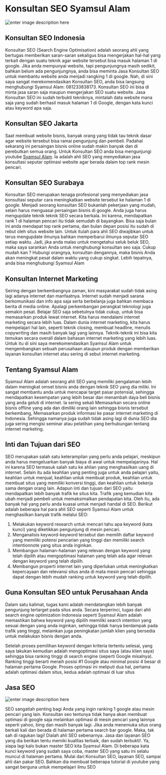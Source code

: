 Konsultan SEO Syamsul Alam
==
![enter image description here](https://2.bp.blogspot.com/-OtQHLB_qBMc/WD0ZMyTeTOI/AAAAAAAAAF4/tcsDqPdhSMcDNuYKWhPvSWCrQ64lmqFJgCLcB/s320/pakar-dan-ahli-seo-syamsul-alam.JPG)


Konsultan SEO Indonesia
--

Konsultan SEO (Search Engine Optimisation) adalah seorang ahli yang bertugas memberikan saran-saran sekaligus bisa mengerjakan hal-hal yang terkait dengan suatu teknik agar website tersebut bisa masuk halaman 1 di google. 
Jika anda mempunyai website, tapi pengunjungnya masih sedikit, bahkan belum ada pengunjungnya, anda bisa meminta Jasa Konsultan SEO untuk membantu website anda menjadi rangking 1 di google. Nah, di sini saya sangat merekomendasikan Konsultan SEO, anda bisa langsung menghubungi Syamsul Alam: 081233838173.
Konsultan SEO ini bisa di minta jasa saran saja maupun mengerjakan SEO suatu website. Jasa Konsultan SEO ini sudah terbukti tekniknya, mintalah data website mana saja yang sudah berhasil masuk halaman 1 di Google, dengan kata kunci atau keyword apa saja. 

Konsultan SEO Jakarta
--

Saat membuat website bisnis, banyak orang yang tidak tau teknik dasar agar website tersebut bisa ramai pengunjung dan pembeli. Padahal sekarang ini persaingan bisnis online sudah makin banyak dan di perebutkan semua orang. Untuk Konsultan SEO anda bisa mengunjungi youtube [Syamsul Alam](https://youtu.be/QVof8hrG4b4). Ia adalah ahli SEO yang menyediakan jasa konsultasi seputar optimasi website agar berada dalam top rank mesin pencari. 

Konsultan SEO Surabaya
--

Konsultan SEO merupakan tenaga profesional yang menyediakan jasa konsultasi seputar cara meningkatkan website tersebut ke halaman 1 di google. Menjadi seorang konsultan SEO bukanlah pekerjaan yang mudah, selain harus menguasai persaingan bisnis di google. Anda juga harus mengupdate teknik teknik SEO secara berkala. Ini karena, mendapatkan rank 1 di halaman pencari itu tidak semudah di bayangkan. Bisa saja bulan ini anda mendapat top rank pertama, dan bulan depan posisi itu sudah di rebut oleh situs website lain. Untuk itulah para ahli SEO diwajibkan untuk terus mengupdate ilmunya bahkan memperbarui ilmunya seputar SEO setiap waktu.
Jadi, jika anda malas untuk mengetahui seluk beluk SEO, maka saya sarankan Anda untuk menghubungi konsultan seo saja. Cukup mudah kan ? Hubungi orangnya, konsultan dengannya, maka bisnis Anda akan meningkat pesat dalam waktu yang cukup singkat. Lebih tepatnya, anda bisa menghubungi Syamsul Alam 

Konsultan Internet Marketing
--

Seiring dengan berkembangnya zaman, kini masyarakat sudah tidak asing lagi adanya internet dan manfaatnya. Internet sudah menjadi sarana berkomunikasi dan info apa saja serta berbelanja juga bahkan membaca berita di media online. Apalagi perkembangan perangkat teknologi juga semakin pesat. 
Belajar SEO saja sebetulnya tidak cukup, untuk bisa memasarkan produk lewat internet. Kita harus mendalami internet marketing secara lebih luas. Dalam dunia internet marketing, kita harus mempelajari hal lain, seperti teknik closing, membuat headline, menulis copywriting dan masih banyak lagi yang lainnya. Teknik-teknik ini bisa kita temukan secara overall dalam bahasan internet marketing yang lebih luas.
Untuk itu di sini saya merekomendasikan Syamsul Alam untuk mengembangkan sebuah perusahaan ataupun produk dengan memberikan layanan konsultan internet atau sering di sebut internet marketing. 

Tentang Syamsul Alam
--

Syamsul Alam adalah seorang ahli SEO yang memiliki pengalaman lebih dalam meningkat omset bisnis anda dengan teknik SEO yang dia miliki. Ini sangat membantu anda untuk mencapai target pasar potensial, sehingga mendapatkan kesempatan yang lebih besar dan menambah daya beli bisnis yang anda geluti di internet. Ia sering sekali Memasarkan secara online bisnis offline yang ada dan dimiliki orang lain sehingga bisnis tersebut berkembang, Memasarkan produk informasi ke pasar internet marketing di Indonesia. Sehingga namanya juga sudah tidak asing lagi di dunia SEO dia juga sering mengisi seminar atau pelatihan yang berhubungan tentang internet marketing.

Inti dan Tujuan dari SEO
--

SEO merupakan salah satu keterampilan yang perlu anda pelajari, meskipun anda harus mengeluarkan banyak biaya di awal untuk mempelajarinya. Hal ini karena SEO termasuk salah satu ke ahlian yang menghasilkan uang di internet. Selain itu ada keahlian yang penting juga untuk anda pelajari yaitu, keahlian untuk menjual, keahlian untuk membuat produk, keahlian untuk membuat situs yang memiliki konversi tinggi, dan keahlian untuk bekerja sama dengan orang lain.
Adapun inti dan  tujuan dari SEO yaitu mendapatkan lebih banyak trafik ke situs kita.  Trafik yang kemudian kita ubah menjadi pembeli untuk memaksimalkan pendapatan kita. Oleh itu, ada banyak hal yang perlu anda kuasai untuk menjadi handal di SEO. Berikut adalah beberapa hal para ahli SEO seperti Syamsul Alam untuk menghasilkan banyak trafik melalui SEO:
1. Melakukan keyword research untuk mencari tahu apa keyword (kata kunci) yang diketikkan pengunjung di mesin pencari.
2. Menganalisis keyword-keyword tersebut dan memilih daftar keyword yang memiliki potensi pencarian yang tinggi dan memiliki search intentionnote yang situs anda inginkan.
3. Membangun halaman-halaman yang relevan dengan keyword yang telah dipilih atau mengoptimasi halaman yang telah ada agar relevan dengan keyword yang telah dipilih.
4. Membangun properti internet lain yang diperlukan untuk meningkatkan kepercayaan dan relevansi situs anda di mata mesin pencari sehingga dapat dengan lebih mudah ranking untuk keyword yang telah dipilih.

Guna Konsultan SEO untuk Perusahaan Anda
--

Dalam satu kalimat, tugas kami adalah mendatangkan lebih banyak pengunjung tertarget pada situs anda. Secara terperinci, tugas dari ahli search engine optimization Indonesia seperti Syamsul Alam adalah memastikan bahwa keyword yang dipilih memiliki search intention yang sesuai dengan yang anda inginkan, sehingga tidak hanya berdampak pada trafik yang tinggi, melainkan juga peningkatan jumlah klien yang bersedia untuk melakukan bisnis dengan anda.

Setelah proses pemilihan keyword dengan kriteria tertentu selesai, yang saya lakukan kemudian adalah mengoptimasi situs saya (atau klien saya) sehingga bisa ranking tinggi di search engine (seperti Google misalnya). Ranking tinggi berarti meraih posisi #1 Google atau minimal posisi 4 besar di halaman pertama Google. Proses optimasi ini meliputi dua hal, pertama adalah optimasi dalam situs, kedua adalah optimasi di luar situs


Jasa SEO
--
![enter image description here](https://2.bp.blogspot.com/-A-28PVVO-w8/WAcGe8v72pI/AAAAAAAAA7I/WxTWZP4xvZQIFZj1KmmgW9H20aJZuF4KgCPcB/s1600/16-konsultan-seo-syamsul-alam-191016.jpg)

SEO sangatlah penting bagi Anda yang ingin ranking 1 google atau mesin pencari yang lain. Konsultan seo tentunya tidak hanya akan membuat optimasi di google saja melainkan optimasi di mesin pencari yang lainnya seperti yahoo, bing dan masih banyak lagi.
Jika anda menemuka situs orang berkali kali dan berada di halaman pertama search bar google. Maka, tak sah di ragukan lagi! Dialah ahli SEO sebenarnya. Jasa dan layanan SEO yang dia berikan tentu memiki kualitas terbaik, dan sudah terbukti!. Ya, siapa lagi kalo bukan master SEO kita Syamsul Alam. Di beberapa kata kunci keyword yang sudah saya coba, master SEO yang satu ini selalu muncul di halaman pertama. Mulai dari Konsultan SEO, layanan SEO, sampai ahli dan pakar SEO. Bahkan dia membuat beberapa tutorial di youtube yang sangat berguna untuk mempelajari ilmu SEO 


